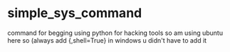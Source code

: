 # simple_sys_command
command for begging using python for hacking tools 
so am using ubuntu here so (always add {,shell=True} in windows u didn't have to add it
